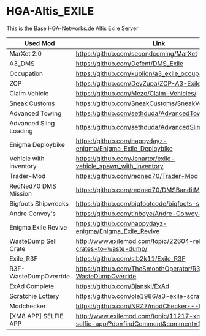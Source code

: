 # HGA-Altis_EXILE

This is the Base HGA-Networks.de Altis Exile Server


Used Mod | Link
--- | ---
MarXet 2.0 | https://github.com/secondcoming/MarXet
A3_DMS | https://github.com/Defent/DMS_Exile
Occupation | https://github.com/kuplion/a3_exile_occupation/
ZCP | https://github.com/DevZupa/ZCP-A3-Exile
Claim Vehicle | https://github.com/Mezo/Claim-Vehicles/
Sneak Customs | https://github.com/SneakCustoms/SneakVehicleCustoms
Advanced Towing | https://github.com/sethduda/AdvancedTowing
Advanced Sling Loading | https://github.com/sethduda/AdvancedSlingLoading
Enigma Deploybike | https://github.com/happydayz-enigma/Enigma_Exile_Deploybike
Vehicle with inventory | https://github.com/Jenartor/exile-vehicle_spawn_with_inventory
Trader-Mod  | https://github.com/redned70/Trader-Mod
RedNed70 DMS Mission | https://github.com/redned70/DMSBanditMissions
Bigfoots Shipwrecks | https://github.com/bigfootcode/bigfoots-shipwrecks/
Andre Convoy's | https://github.com/tinboye/Andre-Convoy-Exile
Enigma Exile Revive | https://github.com/happydayz-enigma/Enigma_Exile_Revive
WasteDump Sell Crate | http://www.exilemod.com/topic/22604-release-sell-crates-to-waste-dump/
Exile_R3F | https://github.com/slb2k11/Exile_R3F
R3F-WasteDumpOverride | https://github.com/TheSmoothOperator/R3F-WasteDumpOverride
ExAd Complete | https://github.com/Bjanski/ExAd
Scratchie Lottery | https://github.com/ole1986/a3-exile-scratchie
Modchecker | https://github.com/NRZ7/modChecker---Exile-version
[XM8 APP] SELFIE APP | http://www.exilemod.com/topic/11217-xm8-app-selfie-app/?do=findComment&comment=123848